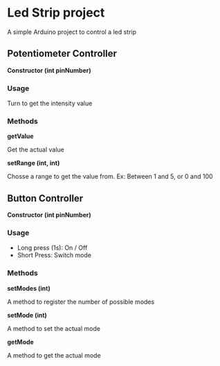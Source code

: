 
# Led Strip project

A simple Arduino project to control a led strip

## Potentiometer Controller

**Constructor (int pinNumber)**

### Usage

Turn to get the intensity value

### Methods

**getValue** 

Get the actual value

**setRange (int, int)**

Chosse a range to get the value from.
Ex: Between 1 and 5, or 0 and 100

## Button Controller

**Constructor (int pinNumber)**

### Usage

* Long press (1s): On / Off
* Short Press: Switch mode

### Methods

**setModes (int)**

A method to register the number of possible modes

**setMode (int)**

A method to set the actual mode

**getMode**

A method to get the actual mode

